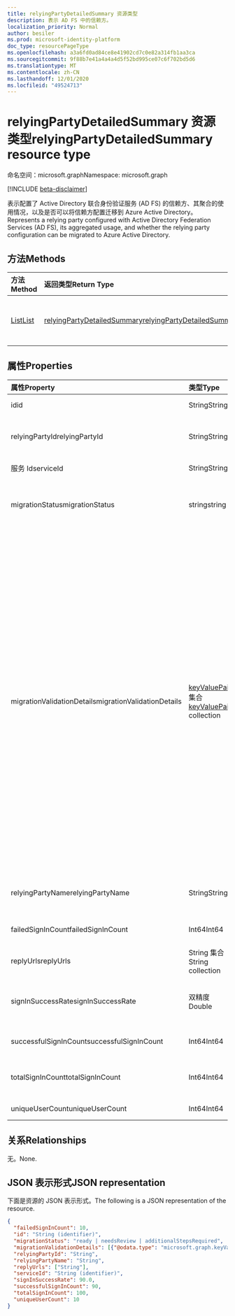 ```yaml
---
title: relyingPartyDetailedSummary 资源类型
description: 表示 AD FS 中的信赖方。
localization_priority: Normal
author: besiler
ms.prod: microsoft-identity-platform
doc_type: resourcePageType
ms.openlocfilehash: a3a6fd0ad84ce8e41902cd7c0e82a314fb1aa3ca
ms.sourcegitcommit: 9f88b7e41a4a4a4d5f52bd995ce07c6f702bd5d6
ms.translationtype: MT
ms.contentlocale: zh-CN
ms.lasthandoff: 12/01/2020
ms.locfileid: "49524713"
---
```

# <a name="relyingpartydetailedsummary-resource-type"></a><span data-ttu-id="8cb75-103">relyingPartyDetailedSummary 资源类型</span><span class="sxs-lookup"><span data-stu-id="8cb75-103">relyingPartyDetailedSummary resource type</span></span>

<span data-ttu-id="8cb75-104">命名空间：microsoft.graph</span><span class="sxs-lookup"><span data-stu-id="8cb75-104">Namespace: microsoft.graph</span></span>

[!INCLUDE [beta-disclaimer](../../includes/beta-disclaimer.md)]

<span data-ttu-id="8cb75-105">表示配置了 Active Directory 联合身份验证服务 (AD FS) 的信赖方、其聚合的使用情况，以及是否可以将信赖方配置迁移到 Azure Active Directory。</span><span class="sxs-lookup"><span data-stu-id="8cb75-105">Represents a relying party configured with Active Directory Federation Services (AD FS), its aggregated usage, and whether the relying party configuration can be migrated to Azure Active Directory.</span></span>

## <a name="methods"></a><span data-ttu-id="8cb75-106">方法</span><span class="sxs-lookup"><span data-stu-id="8cb75-106">Methods</span></span>

| <span data-ttu-id="8cb75-107">方法</span><span class="sxs-lookup"><span data-stu-id="8cb75-107">Method</span></span>       | <span data-ttu-id="8cb75-108">返回类型</span><span class="sxs-lookup"><span data-stu-id="8cb75-108">Return Type</span></span> | <span data-ttu-id="8cb75-109">Description</span><span class="sxs-lookup"><span data-stu-id="8cb75-109">Description</span></span> |
|:-------------|:------------|:------------|
| [<span data-ttu-id="8cb75-110">List</span><span class="sxs-lookup"><span data-stu-id="8cb75-110">List</span></span>](../api/relyingpartydetailedsummary-list.md) | [<span data-ttu-id="8cb75-111">relyingPartyDetailedSummary</span><span class="sxs-lookup"><span data-stu-id="8cb75-111">relyingPartyDetailedSummary</span></span>](relyingpartydetailedsummary.md) | <span data-ttu-id="8cb75-112">检索 **relyingPartyDetailedSummary** 对象的列表。</span><span class="sxs-lookup"><span data-stu-id="8cb75-112">Retrieve a list of **relyingPartyDetailedSummary** objects.</span></span> |


## <a name="properties"></a><span data-ttu-id="8cb75-113">属性</span><span class="sxs-lookup"><span data-stu-id="8cb75-113">Properties</span></span>

| <span data-ttu-id="8cb75-114">属性</span><span class="sxs-lookup"><span data-stu-id="8cb75-114">Property</span></span>     | <span data-ttu-id="8cb75-115">类型</span><span class="sxs-lookup"><span data-stu-id="8cb75-115">Type</span></span>        | <span data-ttu-id="8cb75-116">说明</span><span class="sxs-lookup"><span data-stu-id="8cb75-116">Description</span></span> |
|:-------------|:------------|:------------|
|<span data-ttu-id="8cb75-117">id</span><span class="sxs-lookup"><span data-stu-id="8cb75-117">id</span></span>|<span data-ttu-id="8cb75-118">String</span><span class="sxs-lookup"><span data-stu-id="8cb75-118">String</span></span>| <span data-ttu-id="8cb75-119">只读。</span><span class="sxs-lookup"><span data-stu-id="8cb75-119">Read-only.</span></span> <span data-ttu-id="8cb75-120">在 API 级别生成的唯一标识符。</span><span class="sxs-lookup"><span data-stu-id="8cb75-120">Unique Identifier generated at API level.</span></span>| 
|<span data-ttu-id="8cb75-121">relyingPartyId</span><span class="sxs-lookup"><span data-stu-id="8cb75-121">relyingPartyId</span></span>|<span data-ttu-id="8cb75-122">String</span><span class="sxs-lookup"><span data-stu-id="8cb75-122">String</span></span>|<span data-ttu-id="8cb75-123">此标识符用于将信赖方标识为此联合身份验证服务。</span><span class="sxs-lookup"><span data-stu-id="8cb75-123">This identifier is used to identify the relying party to this Federation Service.</span></span> <span data-ttu-id="8cb75-124">向信赖方颁发声明时使用它。</span><span class="sxs-lookup"><span data-stu-id="8cb75-124">It is used when issuing claims to the relying party.</span></span>|
|<span data-ttu-id="8cb75-125">服务 Id</span><span class="sxs-lookup"><span data-stu-id="8cb75-125">serviceId</span></span>|<span data-ttu-id="8cb75-126">String</span><span class="sxs-lookup"><span data-stu-id="8cb75-126">String</span></span>|<span data-ttu-id="8cb75-127">唯一标识 Active Directory 林。</span><span class="sxs-lookup"><span data-stu-id="8cb75-127">Uniquely identifies the Active Directory forest.</span></span>|
|<span data-ttu-id="8cb75-128">migrationStatus</span><span class="sxs-lookup"><span data-stu-id="8cb75-128">migrationStatus</span></span>|<span data-ttu-id="8cb75-129">string</span><span class="sxs-lookup"><span data-stu-id="8cb75-129">string</span></span>| <span data-ttu-id="8cb75-130">指示是否可以将应用程序移动到 Azure AD 或需要更多调查。</span><span class="sxs-lookup"><span data-stu-id="8cb75-130">Indication of whether the application can be moved to Azure AD or require more investigation.</span></span> <span data-ttu-id="8cb75-131">可取值为：`ready`、`needsReview`、`additionalStepsRequired`。</span><span class="sxs-lookup"><span data-stu-id="8cb75-131">Possible values are: `ready`, `needsReview`, `additionalStepsRequired`.</span></span>|
|<span data-ttu-id="8cb75-132">migrationValidationDetails</span><span class="sxs-lookup"><span data-stu-id="8cb75-132">migrationValidationDetails</span></span>|<span data-ttu-id="8cb75-133">[keyValuePair](keyvaluepair.md) 集合</span><span class="sxs-lookup"><span data-stu-id="8cb75-133">[keyValuePair](keyvaluepair.md) collection</span></span>|<span data-ttu-id="8cb75-134">指定对应用程序配置详细信息进行的所有验证检查，以评估应用程序是否已准备好迁移到 Azure AD。</span><span class="sxs-lookup"><span data-stu-id="8cb75-134">Specifies all the validations check done on applications configuration details to evaluate if the application is ready to be moved to Azure AD.</span></span> <span data-ttu-id="8cb75-135">可能的名称为：、、、、、、、、、、、、、、、 `AdditionalWSFedEndpointCheckResult`  `AllowedAuthenticationClassReferencesCheckResult` `AlwaysRequireAuthenticationCheckResult`   `AutoUpdateEnabledCheckResult` `ClaimsProviderNameCheckResult` `EncryptClaimsCheckResult`  `EncryptedNameIdRequiredCheckResult` `MonitoringEnabledCheckResult` `NotBeforeSkewCheckResult`  `RequestMFAFromClaimsProvidersCheckResult` `SignedSamlRequestsRequiredCheckResult` `AdditionalAuthenticationRulesCheckResult` `TokenLifetimeCheckResult`  `DelegationAuthorizationRulesCheckResult` `IssuanceAuthorizationRulesCheckResult` `IssuanceTransformRulesCheckResult` 。</span><span class="sxs-lookup"><span data-stu-id="8cb75-135">Possible names are: `AdditionalWSFedEndpointCheckResult`,  `AllowedAuthenticationClassReferencesCheckResult`, `AlwaysRequireAuthenticationCheckResult`,   `AutoUpdateEnabledCheckResult`, `ClaimsProviderNameCheckResult`, `EncryptClaimsCheckResult`,  `EncryptedNameIdRequiredCheckResult`, `MonitoringEnabledCheckResult`,`NotBeforeSkewCheckResult`,  `RequestMFAFromClaimsProvidersCheckResult`, `SignedSamlRequestsRequiredCheckResult`, `AdditionalAuthenticationRulesCheckResult`, `TokenLifetimeCheckResult`,  `DelegationAuthorizationRulesCheckResult`, `IssuanceAuthorizationRulesCheckResult`, `IssuanceTransformRulesCheckResult`.</span></span> <span data-ttu-id="8cb75-136">可能的结果值为 `0` 、 `1` 或 `2` 。</span><span class="sxs-lookup"><span data-stu-id="8cb75-136">Possible result values are `0`, `1`, or `2`.</span></span> <span data-ttu-id="8cb75-137">`0` 验证检查通过后，验证检查 `1` 失败，并且在 `2` 验证检查为警告时。</span><span class="sxs-lookup"><span data-stu-id="8cb75-137">`0` when the validation check passed, `1` when the validation check failed and `2` when the validation check is a warning.</span></span> |
|<span data-ttu-id="8cb75-138">relyingPartyName</span><span class="sxs-lookup"><span data-stu-id="8cb75-138">relyingPartyName</span></span>|<span data-ttu-id="8cb75-139">String</span><span class="sxs-lookup"><span data-stu-id="8cb75-139">String</span></span>|<span data-ttu-id="8cb75-140">Internet 上的应用程序或其他实体的名称，该实体使用标识提供程序对要登录的用户进行身份验证。</span><span class="sxs-lookup"><span data-stu-id="8cb75-140">Name of application or other entity on the internet that uses an identity provider to authenticate a user who wants to log in.</span></span>|
|<span data-ttu-id="8cb75-141">failedSignInCount</span><span class="sxs-lookup"><span data-stu-id="8cb75-141">failedSignInCount</span></span>|<span data-ttu-id="8cb75-142">Int64</span><span class="sxs-lookup"><span data-stu-id="8cb75-142">Int64</span></span>| <span data-ttu-id="8cb75-143">在指定时间段内，在 Active Directory 联合身份验证服务上登录失败的次数。</span><span class="sxs-lookup"><span data-stu-id="8cb75-143">Number of failed sign in on Active Directory Federation Service in the period specified.</span></span> |
|<span data-ttu-id="8cb75-144">replyUrls</span><span class="sxs-lookup"><span data-stu-id="8cb75-144">replyUrls</span></span>|<span data-ttu-id="8cb75-145">String 集合</span><span class="sxs-lookup"><span data-stu-id="8cb75-145">String collection</span></span>|<span data-ttu-id="8cb75-146">指定信赖方预期接收令牌的位置。</span><span class="sxs-lookup"><span data-stu-id="8cb75-146">Specifies where the relying party expects to receive the token.</span></span>|
|<span data-ttu-id="8cb75-147">signInSuccessRate</span><span class="sxs-lookup"><span data-stu-id="8cb75-147">signInSuccessRate</span></span>|<span data-ttu-id="8cb75-148">双精度</span><span class="sxs-lookup"><span data-stu-id="8cb75-148">Double</span></span>|<span data-ttu-id="8cb75-149">在指定时间段内，Active Directory 联合身份验证服务上) 成功/ (登录失败次数的次数。</span><span class="sxs-lookup"><span data-stu-id="8cb75-149">Number of successful / (number of successful + number of failed sign ins) on Active Directory Federation Service in the period specified.</span></span>|
|<span data-ttu-id="8cb75-150">successfulSignInCount</span><span class="sxs-lookup"><span data-stu-id="8cb75-150">successfulSignInCount</span></span>|<span data-ttu-id="8cb75-151">Int64</span><span class="sxs-lookup"><span data-stu-id="8cb75-151">Int64</span></span>|<span data-ttu-id="8cb75-152">在 Active Directory 联合身份验证服务上成功登录的次数。</span><span class="sxs-lookup"><span data-stu-id="8cb75-152">Number of successful sign ins on Active Directory Federation Service.</span></span>|
|<span data-ttu-id="8cb75-153">totalSignInCount</span><span class="sxs-lookup"><span data-stu-id="8cb75-153">totalSignInCount</span></span>|<span data-ttu-id="8cb75-154">Int64</span><span class="sxs-lookup"><span data-stu-id="8cb75-154">Int64</span></span>|<span data-ttu-id="8cb75-155">在指定时间段内，在 Active Directory 联合身份验证服务上成功的 + 失败登录登录失败的次数。</span><span class="sxs-lookup"><span data-stu-id="8cb75-155">Number of successful + failed sign ins failed sign ins on Active Directory Federation Service in the period specified.</span></span>|
|<span data-ttu-id="8cb75-156">uniqueUserCount</span><span class="sxs-lookup"><span data-stu-id="8cb75-156">uniqueUserCount</span></span>|<span data-ttu-id="8cb75-157">Int64</span><span class="sxs-lookup"><span data-stu-id="8cb75-157">Int64</span></span>|<span data-ttu-id="8cb75-158">已登录到应用程序的唯一用户数。</span><span class="sxs-lookup"><span data-stu-id="8cb75-158">Number of unique users that have signed into the application.</span></span>|

## <a name="relationships"></a><span data-ttu-id="8cb75-159">关系</span><span class="sxs-lookup"><span data-stu-id="8cb75-159">Relationships</span></span>

<span data-ttu-id="8cb75-160">无。</span><span class="sxs-lookup"><span data-stu-id="8cb75-160">None.</span></span>

## <a name="json-representation"></a><span data-ttu-id="8cb75-161">JSON 表示形式</span><span class="sxs-lookup"><span data-stu-id="8cb75-161">JSON representation</span></span>

<span data-ttu-id="8cb75-162">下面是资源的 JSON 表示形式。</span><span class="sxs-lookup"><span data-stu-id="8cb75-162">The following is a JSON representation of the resource.</span></span>

<!-- {
  "blockType": "resource",
  "optionalProperties": [

  ],
  "@odata.type": "microsoft.graph.relyingPartyDetailedSummary",
  "baseType": "",
  "keyProperty": "id"
}-->

```json
{
  "failedSignInCount": 10,
  "id": "String (identifier)",
  "migrationStatus": "ready | needsReview | additionalStepsRequired",
  "migrationValidationDetails": [{"@odata.type": "microsoft.graph.keyValuePair"}],
  "relyingPartyId": "String",
  "relyingPartyName": "String",
  "replyUrls": ["String"],
  "serviceId": "String (identifier)",
  "signInSuccessRate": 90.0,
  "successfulSignInCount": 90,
  "totalSignInCount": 100,
  "uniqueUserCount": 10
}
```

<!-- uuid: 16cd6b66-4b1a-43a1-adaf-3a886856ed98
2019-02-04 14:57:30 UTC -->
<!-- {
  "type": "#page.annotation",
  "description": "relyingPartyDetailedSummary resource",
  "keywords": "",
  "section": "documentation",
  "tocPath": ""
}-->


